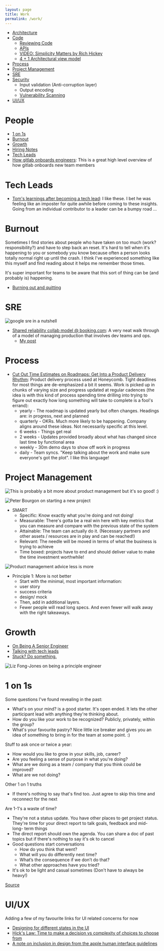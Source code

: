 ```yaml
---
layout: page
title: Work
permalink: /work/
---
```


* [Architecture](/2021/12/09/architecture.html)
* [Code](#code)
  * [Reviewing Code](/code/2021/09/02/reviewing-code.html)
  * [APIs](/code/2021/08/29/apis.html)
  * [VIDEO: Simplicity Matters by Rich Hickey](https://www.youtube.com/watch?v=rI8tNMsozo0)
  * [4 + 1 Architectural view model](https://en.wikipedia.org/wiki/4%2B1_architectural_view_model#:~:text=4%2B1%20is%20a%20view,system%20engineers%2C%20and%20project%20managers.)
* [Process](#process)
* [Project Management](#project-management)
* [SRE](#sre)
* [Security](#security)
  * Input validation (Anti-corruption layer)
  * Output encoding
  * [Vulnerability Scanning](/videos/2021/08/29/vulnerability-scanning.html)
* [UI/UX](#ui/ux)

# People

* [1 on 1s](#1-on-1s)
* [Burnout](#burnout)
* [Growth](#growth)
* [Hiring Notes](/2021/09/14/hiring-notes.html)
* [Tech Leads](#tech-leads)
* [How gitlab onboards engineers](https://about.gitlab.com/blog/2022/07/21/quickly-onboarding-engineers-successfully/): This is a great high level overview of how gitlab onboards new team members

# Tech Leads

* [Tom's learnings after becoming a tech lead](https://tomgamon.com/posts/things-i-have-learned-new-tech-lead/): I like these. I bet he was feeling like an imposter for quite awhile before coming to these insights. Going from an individual contributor to a leader can be a bumpy road ...

# Burnout

Sometimes I find stories about people who have taken on too much (work? responsibility?) and have to step back an reset. It's hard to tell when it's happening to you or somebody you know because often a person looks totally normal right up until the crash. I think I've experienced something like this myself and find reading about it helps me remember those times.

It's super important for teams to be aware that this sort of thing can be (and probably is) happening.

* [Burning out and quitting](https://mayakaczorowski.com/blogs/burnout)

# SRE

![google sre in a nutshell](/assets/images/google_sre_in_a_nutshell.jpg)

* [Shared reliability collab model @ booking.com](https://www.honeycomb.io/blog/how-teams-collaborate-at-booking-com/): A very neat walk through of a model of managing production that involves dev teams and ops.
  * [My post](https://cleskowsky.github.io/2022/02/03/bookingcom-reliability-collaboration-model.html)

# Process

* [Cut Out Time Estimates on Roadmaps: Get Into a Product Delivery Rhythm](https://www.honeycomb.io/blog/product-strategy-and-roadmap-timing/): Product delivery process used at Honeycomb. Tight deadlines for most things are de-emphasized a bit it seems. Work is picked up in chunks of varying size and progress updated at regular cadences (the idea is with this kind of process spending time drilling into trying to figure out exactly how long something will take to complete is a fool's errand):
  * yearly - The roadmap is updated yearly but often changes. Headings are: in progress, next and planned
  * quarterly - OKRs. Much more likely to be happening. Company aligns around these ideas. Not necessarily specific at this level.
  * 6 weeks - Things get real
  * 2 weeks - Updates provided broadly about what has changed since last time by functional area
  * weekly - 30m demo days to show off work in progress
  * daily - Team syncs. "Keep talking about the work and make sure everyone's got the plot". I like this language!

# Project Management

![This is probably a bit more about product management but it's so good! :)](/assets/images/alethia_delivre_product_management.png)

![Peter Bourgon on starting a new project](/assets/images/peter_bourgon_new_project.png)

* SMART
  * Specific: Know exactly what you're doing and not doing!
  * Measurable: There's gotta be a real win here with key metrics that you can measure and compare with the previous state of the system
  * Attainable: The team can actually do it. (Necessary partners and other assets / resources are in play and can be reached!)
  * Relevant: The needle will be moved in terms of what the business is trying to achieve
  * Time boxed: projects have to end and should deliver value to make the time investment worthwhile!

![Product management advice less is more](/assets/images/product_management_advice_aakash.png)

* Principle 1: More is not better
  * Start with the minimal, most important information:
  * user story
  * success criteria
  * design/ mock
  * Then, add in additional layers.
  * Fewer people will read long specs.  And even fewer will walk away with the right takeaways.

# Growth

- [On Being A Senior Engineer](https://www.kitchensoap.com/2012/10/25/on-being-a-senior-engineer/)
- [Talking with tech leads](https://www.amazon.ca/Talking-Tech-Leads-Novices-Practitioners/dp/150581748X)
- [Stuck? Do something.](https://world.hey.com/jamis/stuck-do-something-c54521ab)

![Liz Fong-Jones on being a principle engineer](/assets/images/liz_fongjones_principle_engineer.png)

# 1 on 1s

Some questions I've found revealing in the past:

* What's on your mind? is a good starter. It's open ended. It lets the other participant lead with anything they're thinking about.
* How do you like your work to be recognized? Publicly, privately, within the group?
* What's your favourite pastry? Nice little ice breaker and gives you an idea of something to bring in for the team at some point. :)

Stuff to ask once or twice a year:

* How would you like to grow in your skills, job, career?
* Are you feeling a sense of purpose in what you're doing?
* What are we doing as a team / company that you think could be improved?
* What are we not doing?

Other 1 on 1 truths

* If there's nothing to say that's find too. Just agree to skip this time and reconnect for the next

Are 1-1's a waste of time?

* They're not a status update. You have other places to get project status. They're time for your direct report to talk goals, feedback and mid- long- term things
* The direct report should own the agenda. You can share a doc of past topics but if there's nothing to say it's ok to cancel
* Good questions start conversations
  * How do you think that went?
  * What will you do differently next time?
  * What’s the consequence if we don’t do that?
  * What other approaches have you tried?
* It's ok to be light and casual sometimes (Don't have to always be heavy!)

[Source](https://lauratacho.com/blog/how-can-i-make-my-1-1s-less-boring)

# UI/UX

Adding a few of my favourite links for UI related concerns for now

* [Designing for different states in the UI](https://uxdesign.cc/designing-for-different-ui-states-87d60130f85f)
* [Hick's Law: Time to make a decision vs complexity of choices to choose from](https://lawsofux.com/en/hicks-law/)
* [A note on inclusion in design from the apple human interface guidelines](https://developer.apple.com/design/human-interface-guidelines/foundations/inclusion)
